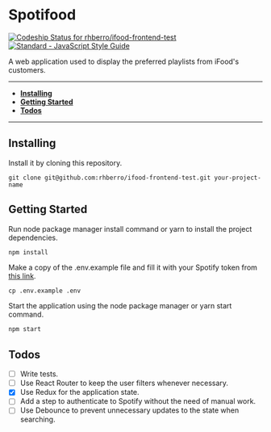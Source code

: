 # Spotifood

[ ![Codeship Status for rhberro/ifood-frontend-test](https://app.codeship.com/projects/861206c0-7055-0136-0903-5248fdda3e37/status?branch=master)](https://app.codeship.com/projects/299009)
[![Standard - JavaScript Style Guide](https://img.shields.io/badge/code%20style-standard-brightgreen.svg)](http://standardjs.com/)

A web application used to display the preferred playlists from iFood's customers.

---

- [**Installing**](#installing)
- [**Getting Started**](#getting-started)
- [**Todos**](#todos)

---

## Installing

Install it by cloning this repository.

```
git clone git@github.com:rhberro/ifood-frontend-test.git your-project-name
```

## Getting Started

Run node package manager install command or yarn to install the project dependencies.

```js
npm install
```

Make a copy of the .env.example file and fill it with your Spotify token from [this link](https://developer.spotify.com/console/get-featured-playlists).

```
cp .env.example .env
```

Start the application using the node package manager or yarn start command.

```js
npm start
```

## Todos
  - [ ] Write tests.
  - [ ] Use React Router to keep the user filters whenever necessary.
  - [x] Use Redux for the application state.
  - [ ] Add a step to authenticate to Spotify without the need of manual work.
  - [ ] Use Debounce to prevent unnecessary updates to the state when searching.
